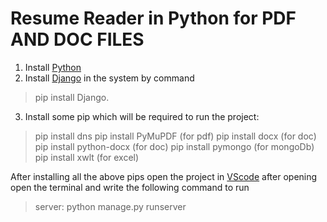 # Resume Reader in Python for PDF AND DOC FILES

1. Install [Python](https://www.python.org/downloads/)
2. Install [Django](https://docs.djangoproject.com/en/1.8/howto/windows/#install-django) in the system by command 
> pip install Django.
3. Install some pip which will be required to run the project:
>	pip install dns
>	pip install PyMuPDF (for pdf)
>	pip install docx (for doc)
>	pip install python-docx (for doc)
>	pip install pymongo (for mongoDb)
>	pip install xwlt (for excel)

After installing all the above pips open the project in [VScode](https://code.visualstudio.com/download) after opening open the terminal and write the following command to run 
> server: python manage.py runserver
